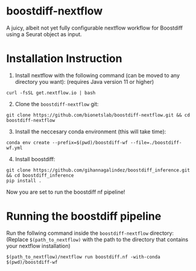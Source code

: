 # boostdiff-nextflow
A juicy, albeit not yet fully configurable nextflow workflow for Boostdiff using a Seurat object as input.

# Installation Instruction 
1) Install nextflow with the following command (can be moved to any directory you want): (requires Java version 11 or higher)   
```
curl -fsSL get.nextflow.io | bash
```  
2) Clone the `boostdiff-nextflow` git:
```
git clone https://github.com/bionetslab/boostdiff-nextflow.git && cd boostdiff-nextflow
```
3) Install the neccesary conda environment (this will take time):  
```
conda env create --prefix=$(pwd)/boostdiff-wf --file=./boostdiff-wf.yml
``` 
4) Install boostdiff:
```
git clone https://github.com/gihannagalindez/boostdiff_inference.git  && cd boostdiff_inference
pip install .
```
Now you are set to run the boostdiff nf pipeline!

# Running the boostdiff pipeline
Run the follwing command inside the `boostdiff-nextflow` directory: (Replace `$(path_to_nextflow)` with the path to the directory that contains your nextflow installation)
```
$(path_to_nextflow)/nextflow run boostdiff.nf -with-conda $(pwd)/boostdiff-wf
```